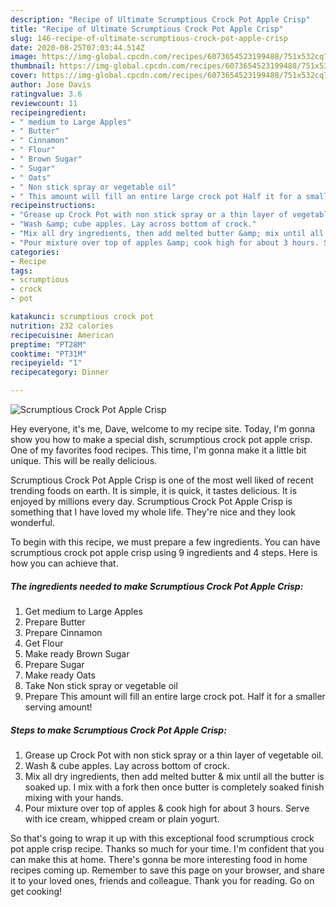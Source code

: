```yaml
---
description: "Recipe of Ultimate Scrumptious Crock Pot Apple Crisp"
title: "Recipe of Ultimate Scrumptious Crock Pot Apple Crisp"
slug: 146-recipe-of-ultimate-scrumptious-crock-pot-apple-crisp
date: 2020-08-25T07:03:44.514Z
image: https://img-global.cpcdn.com/recipes/6073654523199488/751x532cq70/scrumptious-crock-pot-apple-crisp-recipe-main-photo.jpg
thumbnail: https://img-global.cpcdn.com/recipes/6073654523199488/751x532cq70/scrumptious-crock-pot-apple-crisp-recipe-main-photo.jpg
cover: https://img-global.cpcdn.com/recipes/6073654523199488/751x532cq70/scrumptious-crock-pot-apple-crisp-recipe-main-photo.jpg
author: Jose Davis
ratingvalue: 3.6
reviewcount: 11
recipeingredient:
- " medium to Large Apples"
- " Butter"
- " Cinnamon"
- " Flour"
- " Brown Sugar"
- " Sugar"
- " Oats"
- " Non stick spray or vegetable oil"
- " This amount will fill an entire large crock pot Half it for a smaller serving amount"
recipeinstructions:
- "Grease up Crock Pot with non stick spray or a thin layer of vegetable oil."
- "Wash &amp; cube apples. Lay across bottom of crock."
- "Mix all dry ingredients, then add melted butter &amp; mix until all the butter is soaked up. I mix with a fork then once butter is completely soaked finish mixing with your hands."
- "Pour mixture over top of apples &amp; cook high for about 3 hours. Serve with ice cream, whipped cream or plain yogurt."
categories:
- Recipe
tags:
- scrumptious
- crock
- pot

katakunci: scrumptious crock pot 
nutrition: 232 calories
recipecuisine: American
preptime: "PT28M"
cooktime: "PT31M"
recipeyield: "1"
recipecategory: Dinner

---
```



![Scrumptious Crock Pot Apple Crisp](https://img-global.cpcdn.com/recipes/6073654523199488/751x532cq70/scrumptious-crock-pot-apple-crisp-recipe-main-photo.jpg)

Hey everyone, it's me, Dave, welcome to my recipe site. Today, I'm gonna show you how to make a special dish, scrumptious crock pot apple crisp. One of my favorites food recipes. This time, I'm gonna make it a little bit unique. This will be really delicious.

Scrumptious Crock Pot Apple Crisp is one of the most well liked of recent trending foods on earth. It is simple, it is quick, it tastes delicious. It is enjoyed by millions every day. Scrumptious Crock Pot Apple Crisp is something that I have loved my whole life. They're nice and they look wonderful.




To begin with this recipe, we must prepare a few ingredients. You can have scrumptious crock pot apple crisp using 9 ingredients and 4 steps. Here is how you can achieve that.

##### The ingredients needed to make Scrumptious Crock Pot Apple Crisp:

1. Get  medium to Large Apples
1. Prepare  Butter
1. Prepare  Cinnamon
1. Get  Flour
1. Make ready  Brown Sugar
1. Prepare  Sugar
1. Make ready  Oats
1. Take  Non stick spray or vegetable oil
1. Prepare  This amount will fill an entire large crock pot. Half it for a smaller serving amount!




##### Steps to make Scrumptious Crock Pot Apple Crisp:

1. Grease up Crock Pot with non stick spray or a thin layer of vegetable oil.
1. Wash &amp; cube apples. Lay across bottom of crock.
1. Mix all dry ingredients, then add melted butter &amp; mix until all the butter is soaked up. I mix with a fork then once butter is completely soaked finish mixing with your hands.
1. Pour mixture over top of apples &amp; cook high for about 3 hours. Serve with ice cream, whipped cream or plain yogurt.




So that's going to wrap it up with this exceptional food scrumptious crock pot apple crisp recipe. Thanks so much for your time. I'm confident that you can make this at home. There's gonna be more interesting food in home recipes coming up. Remember to save this page on your browser, and share it to your loved ones, friends and colleague. Thank you for reading. Go on get cooking!
